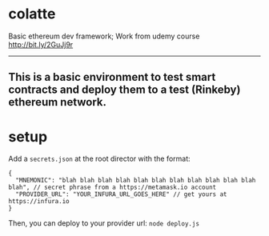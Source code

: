 # colatte
Basic ethereum dev framework; Work from udemy course http://bit.ly/2GuJj9r

---
This is a basic environment to test smart contracts and deploy them to a test (Rinkeby) ethereum network.
---

# setup
Add a `secrets.json` at the root director with the format:
```
{
  "MNEMONIC": "blah blah blah blah blah blah blah blah blah blah blah blah", // secret phrase from a https://metamask.io account
  "PROVIDER_URL": "YOUR_INFURA_URL_GOES_HERE" // get yours at https://infura.io
}
```

Then, you can deploy to your provider url:
`node deploy.js`
